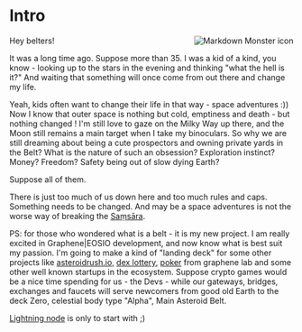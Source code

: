 # Intro

<img src="/assets/images/logo.png"
     alt="Markdown Monster icon"
     style="float: right; margin-left: 10px;" />

Hey belters!

It was a long time ago. Suppose more than 35. I was a kid of a kind, you know - looking up to the stars in the evening and thinking "what the hell is it?" And waiting that something will once come from out there and change my life.

Yeah, kids often want to change their life in that way - space adventures :))
Now I know that outer space is nothing but cold, emptiness and death - but nothing changed ! I'm still love to gaze on  the Milky Way up there, and the Moon still remains a main target when I take my binoculars.
So why we are still dreaming about being a cute prospectors and owning private yards in the Belt? What is the nature of such an obsession? Exploration instinct? Money? Freedom? Safety being out of slow dying Earth?

Suppose all of them.

There is just too much of us down here and too much rules and caps. Something needs to be changed. And may be a space adventures is not the worse way of breaking the [Saṃsāra](https://en.wikipedia.org/wiki/Sa%E1%B9%83s%C4%81ra).

PS: for those who wondered what is a belt - it is my new project. I am really excited in Graphene|EOSIO development, and now know what is best suit my passion. I'm going to make a kind of "landing deck" for some other projects like [asteroidrush.io](https://asteroidrush.io/),  [dex lottery](https://t.me/dexlotteryen), [poker](http://pokerchained.com/home/) from graphene lab and some other well known startups in the ecosystem. Suppose crypto games would be a nice time spending for us - the Devs - while our gateways, bridges, exchanges and faucets will serve newcomers from good old Earth to the deck Zero, celestial body type "Alpha",  Main Asteroid Belt.

[Lightning node](https://1ml.com/node/022ddd76775a0deb9fc80acc3399bc19a5bb6fcb8a5acbd47ae7a9a98a7ca05ffe) is only to start with ;)
